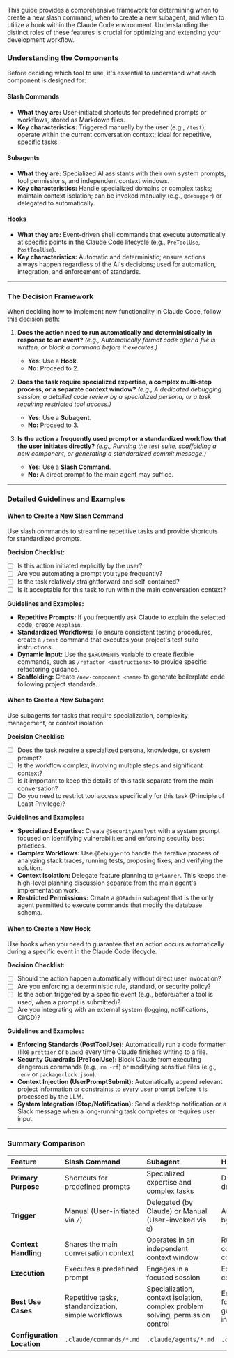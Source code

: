 This guide provides a comprehensive framework for determining when to create a new slash command, when to create a new subagent, and when to utilize a hook within the Claude Code environment. Understanding the distinct roles of these features is crucial for optimizing and extending your development workflow.

### Understanding the Components

Before deciding which tool to use, it's essential to understand what each component is designed for:

#### Slash Commands

*   **What they are:** User-initiated shortcuts for predefined prompts or workflows, stored as Markdown files.
*   **Key characteristics:** Triggered manually by the user (e.g., `/test`); operate within the current conversation context; ideal for repetitive, specific tasks.

#### Subagents

*   **What they are:** Specialized AI assistants with their own system prompts, tool permissions, and independent context windows.
*   **Key characteristics:** Handle specialized domains or complex tasks; maintain context isolation; can be invoked manually (e.g., `@debugger`) or delegated to automatically.

#### Hooks

*   **What they are:** Event-driven shell commands that execute automatically at specific points in the Claude Code lifecycle (e.g., `PreToolUse`, `PostToolUse`).
*   **Key characteristics:** Automatic and deterministic; ensure actions always happen regardless of the AI's decisions; used for automation, integration, and enforcement of standards.

---

### The Decision Framework

When deciding how to implement new functionality in Claude Code, follow this decision path:

1.  **Does the action need to run automatically and deterministically in response to an event?**
    *(e.g., Automatically format code after a file is written, or block a command before it executes.)*
    *   **Yes:** Use a **Hook**.
    *   **No:** Proceed to 2.

2.  **Does the task require specialized expertise, a complex multi-step process, or a separate context window?**
    *(e.g., A dedicated debugging session, a detailed code review by a specialized persona, or a task requiring restricted tool access.)*
    *   **Yes:** Use a **Subagent**.
    *   **No:** Proceed to 3.

3.  **Is the action a frequently used prompt or a standardized workflow that the user initiates directly?**
    *(e.g., Running the test suite, scaffolding a new component, or generating a standardized commit message.)*
    *   **Yes:** Use a **Slash Command**.
    *   **No:** A direct prompt to the main agent may suffice.

---

### Detailed Guidelines and Examples

#### When to Create a New Slash Command

Use slash commands to streamline repetitive tasks and provide shortcuts for standardized prompts.

**Decision Checklist:**

*   [ ] Is this action initiated explicitly by the user?
*   [ ] Are you automating a prompt you type frequently?
*   [ ] Is the task relatively straightforward and self-contained?
*   [ ] Is it acceptable for this task to run within the main conversation context?

**Guidelines and Examples:**

*   **Repetitive Prompts:** If you frequently ask Claude to explain the selected code, create `/explain`.
*   **Standardized Workflows:** To ensure consistent testing procedures, create a `/test` command that executes your project's test suite instructions.
*   **Dynamic Input:** Use the `$ARGUMENTS` variable to create flexible commands, such as `/refactor <instructions>` to provide specific refactoring guidance.
*   **Scaffolding:** Create `/new-component <name>` to generate boilerplate code following project standards.

#### When to Create a New Subagent

Use subagents for tasks that require specialization, complexity management, or context isolation.

**Decision Checklist:**

*   [ ] Does the task require a specialized persona, knowledge, or system prompt?
*   [ ] Is the workflow complex, involving multiple steps and significant context?
*   [ ] Is it important to keep the details of this task separate from the main conversation?
*   [ ] Do you need to restrict tool access specifically for this task (Principle of Least Privilege)?

**Guidelines and Examples:**

*   **Specialized Expertise:** Create `@SecurityAnalyst` with a system prompt focused on identifying vulnerabilities and enforcing security best practices.
*   **Complex Workflows:** Use `@Debugger` to handle the iterative process of analyzing stack traces, running tests, proposing fixes, and verifying the solution.
*   **Context Isolation:** Delegate feature planning to `@Planner`. This keeps the high-level planning discussion separate from the main agent's implementation work.
*   **Restricted Permissions:** Create a `@DBAdmin` subagent that is the only agent permitted to execute commands that modify the database schema.

#### When to Create a New Hook

Use hooks when you need to guarantee that an action occurs automatically during a specific event in the Claude Code lifecycle.

**Decision Checklist:**

*   [ ] Should the action happen automatically without direct user invocation?
*   [ ] Are you enforcing a deterministic rule, standard, or security policy?
*   [ ] Is the action triggered by a specific event (e.g., before/after a tool is used, when a prompt is submitted)?
*   [ ] Are you integrating with an external system (logging, notifications, CI/CD)?

**Guidelines and Examples:**

*   **Enforcing Standards (PostToolUse):** Automatically run a code formatter (like `prettier` or `black`) every time Claude finishes writing to a file.
*   **Security Guardrails (PreToolUse):** Block Claude from executing dangerous commands (e.g., `rm -rf`) or modifying sensitive files (e.g., `.env` or `package-lock.json`).
*   **Context Injection (UserPromptSubmit):** Automatically append relevant project information or constraints to every user prompt before it is processed by the LLM.
*   **System Integration (Stop/Notification):** Send a desktop notification or a Slack message when a long-running task completes or requires user input.

---

### Summary Comparison

| Feature | Slash Command | Subagent | Hook |
| :--- | :--- | :--- | :--- |
| **Primary Purpose** | Shortcuts for predefined prompts | Specialized expertise and complex tasks | Deterministic, event-driven automation |
| **Trigger** | Manual (User-initiated via `/`) | Delegated (by Claude) or Manual (User-invoked via `@`) | Automatic (Triggered by lifecycle events) |
| **Context Handling** | Shares the main conversation context | Operates in an independent context window | Runs outside the LLM context (shell command) |
| **Execution** | Executes a predefined prompt | Engages in a focused session | Executes a shell command |
| **Best Use Cases** | Repetitive tasks, standardization, simple workflows | Specialization, context isolation, complex problem solving, permission control | Enforcing rules, auto-formatting, security guardrails, integrations |
| **Configuration Location** | `.claude/commands/*.md` | `.claude/agents/*.md` | `.claude/settings.json` |